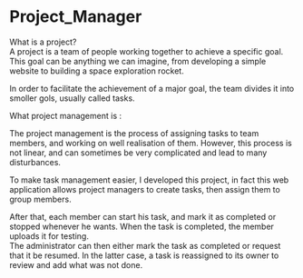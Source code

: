 # Project_Manager

What is a project?   
A project is a team of people working together to achieve a specific goal. 
This goal can be anything we can imagine, from developing a simple website to building a space exploration rocket. 

In order to facilitate the achievement of a major goal, the team divides it into smoller gols, usually called tasks.

What project management is :

The project management is the process of assigning tasks to team members, and working on well realisation of them.
However, this process is not linear, and can sometimes be very complicated and lead to many disturbances.   

To make task management easier, I developed this project, in fact this web application allows project managers to create tasks, then assign them to group members.   

After that, each member can start his task, and mark it as completed or stopped whenever he wants. 
When the task is completed, the member uploads it for testing.   
The administrator can then either mark the task as completed or request that it be resumed. In the latter case, a task is reassigned to its owner to review and add what was not done.  



